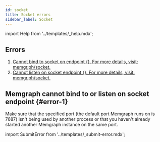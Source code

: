 ```yaml
---
id: socket
title: Socket errors
sidebar_label: Socket
---
```


import Help from '../templates/_help.mdx';

<Help/>

## Errors

1. [Cannot bind to socket on endpoint {}. For more details, visit:
   memgr.ph/socket.](#error-1)
2. [Cannot listen on socket endpoint {}. For more details, visit:
   memgr.ph/socket.](#error-1)

## Memgraph cannot bind to or listen on socket endpoint {#error-1}

Make sure that the specified port (the default port Memgraph runs on is 7687)
isn't being used by another process or that you haven't already started another
Memgraph instance on the same port.

import SubmitError from '../templates/_submit-error.mdx';

<SubmitError/>
